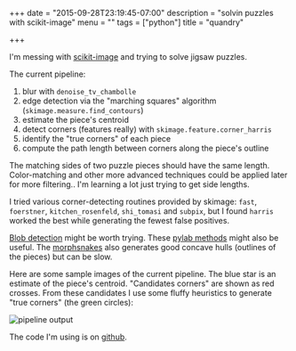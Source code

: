 +++
date = "2015-09-28T23:19:45-07:00"
description = "solvin puzzles with scikit-image"
menu = ""
tags = ["python"]
title = "quandry"

+++

I'm messing with [scikit-image](http://scikit-image.org/docs/dev/)
and trying to solve jigsaw puzzles.

The current pipeline:

1. blur with `denoise_tv_chambolle`
1. edge detection via the "marching squares" algorithm (`skimage.measure.find_contours`)
1. estimate the piece's centroid
1. detect corners (features really) with `skimage.feature.corner_harris`
1. identify the "true corners" of each piece
1. compute the path length between corners along the piece's outline

The matching sides of two puzzle pieces should have the same length.
Color-matching and other more advanced techniques could be applied later for more filtering..
I'm learning a lot just trying to get side lengths.

I tried various corner-detecting routines provided by skimage:
`fast`, `foerstner`, `kitchen_rosenfeld`, `shi_tomasi` and `subpix`,
but I found `harris` worked the best while generating the fewest false positives.

[Blob detection](http://scikit-image.org/docs/dev/auto_examples/plot_blob.html)
might be worth trying.
These [pylab methods](http://stackoverflow.com/questions/13586686/extract-external-contour-or-silhouette-of-image-in-python)
might also be useful.
The [morphsnakes](https://github.com/pmneila/morphsnakes)
also generates good concave hulls (outlines of the pieces) but can be slow.

Here are some sample images of the current pipeline.
The blue star is an estimate of the piece's centroid.
"Candidates corners" are shown as red crosses.
From these candidates I use some fluffy heuristics
to generate "true corners" (the green circles):

![pipeline output](/img/quandry-pipeline-output.png)

The code I'm using is on [github](https://github.com/yosemitebandit/quandry).
